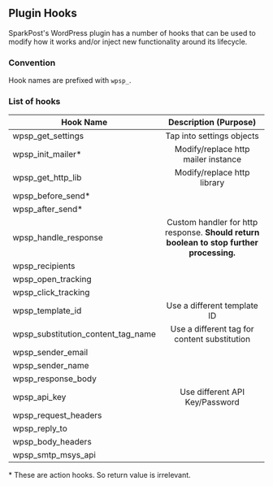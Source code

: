 ## Plugin Hooks
SparkPost's WordPress plugin has a number of hooks that can be used to modify how it works and/or inject new functionality around its lifecycle.

### Convention
Hook names are prefixed with `wpsp_`.

### List of hooks

| Hook Name                    | Description (Purpose)
| -------------                |:----------------:|
| wpsp_get_settings            | Tap into settings objects  
| wpsp_init_mailer*            | Modify/replace http mailer instance
| wpsp_get_http_lib            | Modify/replace http library
| wpsp_before_send*            |
| wpsp_after_send*             |  
| wpsp_handle_response         | Custom handler for http response. **Should return boolean to stop further processing.**
| wpsp_recipients              |
| wpsp_open_tracking           |  
| wpsp_click_tracking          |
| wpsp_template_id             | Use a different template ID
| wpsp_substitution_content_tag_name| Use a different tag for content substitution
| wpsp_sender_email            |
| wpsp_sender_name             |
| wpsp_response_body           |
| wpsp_api_key                 | Use different API Key/Password
| wpsp_request_headers         |
| wpsp_reply_to                |
| wpsp_body_headers            |  
| wpsp_smtp_msys_api            

\* These are action hooks. So return value is irrelevant.
